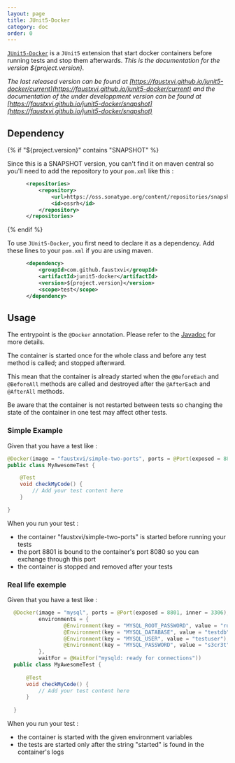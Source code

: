 ```yaml
---
layout: page
title: JUnit5-Docker
category: doc
order: 0
---
```


[`JUnit5-Docker`](https://github.com/FaustXVI/junit5-docker) is a `JUnit5` extension that start docker containers before running tests and stop them afterwards.
_This is the documentation for the version ${project.version}._

_The last released version can be found at [https://faustxvi.github.io/junit5-docker/current](https://faustxvi.github.io/junit5-docker/current) and the documentation of the under developpment version can be found at [https://faustxvi.github.io/junit5-docker/snapshot](https://faustxvi.github.io/junit5-docker/snapshot)_ 

## Dependency

{% if "${project.version}" contains "SNAPSHOT" %}

Since this is a SNAPSHOT version, you can't find it on maven central so you'll need to add the repository to your `pom.xml` like this :

```xml
      <repositories>
          <repository>
              <url>https://oss.sonatype.org/content/repositories/snapshots/</url>
              <id>ossrh</id>
          </repository>
      </repositories>
```

{% endif %}

To use `JUnit5-Docker`, you first need to declare it as a dependency. Add these lines to your `pom.xml` if you are using maven.

```xml
      <dependency>
          <groupId>com.github.faustxvi</groupId>
          <artifactId>junit5-docker</artifactId>
          <version>${project.version}</version>
          <scope>test</scope>
      </dependency>
```

## Usage

  The entrypoint is the `@Docker` annotation.
  Please refer to the [Javadoc](https://faustxvi.github.io/junit5-docker/javadoc/${project.version}) for more details.
  
  The container is started once for the whole class and before any test method is called; and stopped afterward.
   
  This mean that the container is already started when the `@BeforeEach` and `@BeforeAll` methods are called and destroyed after the `@AfterEach` and `@AfterAll` methods.
  
  Be aware that the container is not restarted between tests so changing the state of the container in one test may affect other tests.
  
### Simple Example
  
  Given that you have a test like : 

```java
@Docker(image = "faustxvi/simple-two-ports", ports = @Port(exposed = 8801, inner = 8080))
public class MyAwesomeTest {

    @Test
    void checkMyCode() {
        // Add your test content here
    }

}
```

  When you run your test :
  
  * the container "faustxvi/simple-two-ports" is started before running your tests
  * the port 8801 is bound to the container's port 8080 so you can exchange through this port
  * the container is stopped and removed after your tests
 
  
### Real life exemple
  
  Given that you have a test like :

```java
  @Docker(image = "mysql", ports = @Port(exposed = 8801, inner = 3306),
          environments = {
                  @Environment(key = "MYSQL_ROOT_PASSWORD", value = "root"),
                  @Environment(key = "MYSQL_DATABASE", value = "testdb"),
                  @Environment(key = "MYSQL_USER", value = "testuser"),
                  @Environment(key = "MYSQL_PASSWORD", value = "s3cr3t"),
          },
          waitFor = @WaitFor("mysqld: ready for connections"))
  public class MyAwesomeTest {
  
      @Test
      void checkMyCode() {
          // Add your test content here
      }
  
  }
```

 When you run your test :
 
 * the container is started with the given environment variables
 * the tests are started only after the string "started" is found in the container's logs
 
